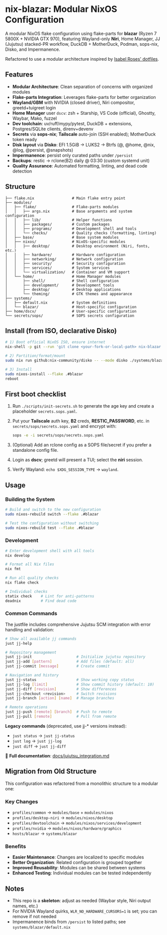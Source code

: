 # nix-blazar: Modular NixOS Configuration

A modular NixOS flake configuration using flake-parts for **blazar** (Ryzen 7 5800X + NVIDIA GTX 970), featuring Wayland-only **Niri**, Home Manager, JJ (Jujutsu) stacked-PR workflow, DuckDB + MotherDuck, Podman, sops-nix, Disko, and Impermanence.

Refactored to use a modular architecture inspired by [Isabel Roses' dotfiles](https://github.com/isabelroses/dotfiles).

## Features

- **Modular Architecture**: Clean separation of concerns with organized modules
- **Flake-parts Integration**: Leverages flake-parts for better organization
- **Wayland/GBM** with NVIDIA (closed driver), Niri compositor, greetd+tuigreet login
- **Home Manager** user `dscv`: zsh + Starship, VS Code (official), Ghostty, Waybar, Mako, fuzzel
- **Dev toolchain**: uv/ruff/mypy/pytest, DuckDB + extensions, Postgres/SQLite clients, direnv+devenv
- **Secrets** via **sops-nix**; **Tailscale** auto-join (SSH enabled); MotherDuck token ready
- **Disk layout** via **Disko**: EFI 1.5GiB → LUKS2 → Btrfs (@, @home, @nix, @log, @persist, @snapshots)
- **Impermanence**: persist only curated paths under `/persist`
- **Backups**: restic → rclone(B2) daily @ 03:30 (custom systemd unit)
- **Quality Assurance**: Automated formatting, linting, and dead code detection

## Structure

```text
├── flake.nix                 # Main flake entry point
├── modules/
│   ├── flake/                # Flake-parts modules
│   │   ├── args.nix          # Base arguments and system configuration
│   │   ├── lib/              # Helper functions
│   │   ├── packages/         # Custom packages
│   │   ├── programs/         # Development shell and tools
│   │   └── checks/           # Quality checks (formatting, linting)
│   ├── base/                 # Base system modules
│   ├── nixos/                # NixOS-specific modules
│   │   ├── desktop/          # Desktop environment (Niri, fonts, etc.)
│   │   ├── hardware/         # Hardware configuration
│   │   ├── networking/       # Network configuration
│   │   ├── security/         # Security configuration
│   │   ├── services/         # System services
│   │   └── virtualization/   # Container and VM support
│   └── home/                 # Home Manager modules
│       ├── shell/            # Shell configuration
│       ├── development/      # Development tools
│       ├── desktop/          # Desktop applications
│       └── theming/          # GTK themes and appearance
├── systems/
│   ├── default.nix           # System definitions
│   └── blazar/               # Host-specific configuration
├── home/dscv/                # User-specific configuration
└── secrets/sops/             # SOPS secrets configuration
```

## Install (from ISO, declarative Disko)

```bash
# 1) Boot official NixOS ISO, ensure internet
nix-shell -p git --run 'git clone <your-fork-or-local-path> nix-blazar && cd nix-blazar'

# 2) Partition/format/mount
sudo nix run github:nix-community/disko -- --mode disko ./systems/blazar/disko.nix

# 3) Install
sudo nixos-install --flake .#blazar
reboot
```

## First boot checklist

1. Run `./scripts/init-secrets.sh` to generate the age key and create a placeholder `secrets.sops.yaml`.
2. Put your **Tailscale** auth key, **B2** creds, **RESTIC_PASSWORD**, etc. in `secrets/sops/secrets.sops.yaml` and encrypt with:

   ```bash
   sops -e -i secrets/sops/secrets.sops.yaml
   ```

3. (Optional) Add an rclone config as a SOPS file/secret if you prefer a standalone config file.
4. Login as **dscv**; greetd will present a TUI; select the **niri** session.
5. Verify Wayland: `echo $XDG_SESSION_TYPE` → `wayland`.

## Usage

### Building the System

```bash
# Build and switch to the new configuration
sudo nixos-rebuild switch --flake .#blazar

# Test the configuration without switching
sudo nixos-rebuild test --flake .#blazar
```

### Development

```bash
# Enter development shell with all tools
nix develop

# Format all Nix files
nix fmt

# Run all quality checks
nix flake check

# Individual checks
statix check    # Lint for anti-patterns
deadnix         # Find dead code
```

### Common Commands

The justfile includes comprehensive Jujutsu SCM integration with error handling and validation:

```bash
# Show all available jj commands
just jj-help

# Repository management
just jj-init                    # Initialize jujutsu repository
just jj-add [pattern]           # Add files (default: all)
just jj-commit [message]        # Create commit

# Navigation and history
just jj-status                  # Show working copy status
just jj-log [limit]             # Show commit history (default: 10)
just jj-diff [revision]         # Show differences
just jj-checkout <revision>     # Switch revisions
just jj-branch [action] [name]  # Manage branches

# Remote operations
just jj-push [remote] [branch]  # Push to remote
just jj-pull [remote]           # Pull from remote
```

**Legacy commands** (deprecated, use jj-* versions instead):
- `just status` → `just jj-status`
- `just log` → `just jj-log`  
- `just diff` → `just jj-diff`

📖 **Full documentation**: [docs/jujutsu_integration.md](docs/jujutsu_integration.md)

## Migration from Old Structure

This configuration was refactored from a monolithic structure to a modular one:

### Key Changes

- `profiles/common` → `modules/base` + `modules/nixos`
- `profiles/desktop-niri` → `modules/nixos/desktop`
- `profiles/devtoolchain` → `modules/nixos/services/development`
- `profiles/nvidia` → `modules/nixos/hardware/graphics`
- `hosts/blazar` → `systems/blazar`

### Benefits

- **Easier Maintenance**: Changes are localized to specific modules
- **Better Organization**: Related configuration is grouped together
- **Improved Reusability**: Modules can be shared between systems
- **Enhanced Testing**: Individual modules can be tested independently

## Notes

- This repo is a **skeleton**: adjust as needed (Waybar style, Niri output names, etc.)
- For NVIDIA Wayland quirks, `WLR_NO_HARDWARE_CURSORS=1` is set; you can remove if not needed
- Impermanence binds from `/persist` to listed paths; see `systems/blazar/default.nix`

